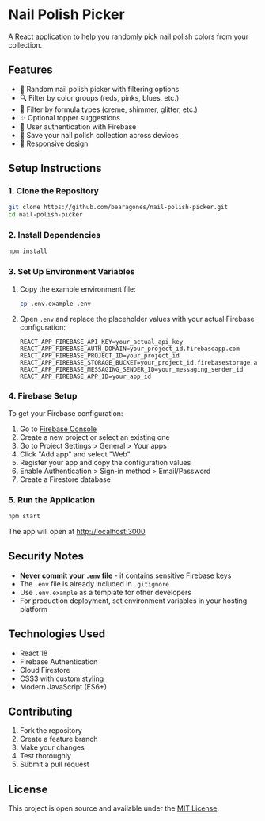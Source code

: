 # Nail Polish Picker

A React application to help you randomly pick nail polish colors from your collection.

## Features

- 🎨 Random nail polish picker with filtering options
- 🔍 Filter by color groups (reds, pinks, blues, etc.)
- 💅 Filter by formula types (creme, shimmer, glitter, etc.)
- ✨ Optional topper suggestions
- 👤 User authentication with Firebase
- 💾 Save your nail polish collection across devices
- 📱 Responsive design

## Setup Instructions

### 1. Clone the Repository

```bash
git clone https://github.com/bearagones/nail-polish-picker.git
cd nail-polish-picker
```

### 2. Install Dependencies

```bash
npm install
```

### 3. Set Up Environment Variables

1. Copy the example environment file:
   ```bash
   cp .env.example .env
   ```

2. Open `.env` and replace the placeholder values with your actual Firebase configuration:
   ```
   REACT_APP_FIREBASE_API_KEY=your_actual_api_key
   REACT_APP_FIREBASE_AUTH_DOMAIN=your_project_id.firebaseapp.com
   REACT_APP_FIREBASE_PROJECT_ID=your_project_id
   REACT_APP_FIREBASE_STORAGE_BUCKET=your_project_id.firebasestorage.app
   REACT_APP_FIREBASE_MESSAGING_SENDER_ID=your_messaging_sender_id
   REACT_APP_FIREBASE_APP_ID=your_app_id
   ```

### 4. Firebase Setup

To get your Firebase configuration:

1. Go to [Firebase Console](https://console.firebase.google.com/)
2. Create a new project or select an existing one
3. Go to Project Settings > General > Your apps
4. Click "Add app" and select "Web"
5. Register your app and copy the configuration values
6. Enable Authentication > Sign-in method > Email/Password
7. Create a Firestore database

### 5. Run the Application

```bash
npm start
```

The app will open at [http://localhost:3000](http://localhost:3000)

## Security Notes

- **Never commit your `.env` file** - it contains sensitive Firebase keys
- The `.env` file is already included in `.gitignore`
- Use `.env.example` as a template for other developers
- For production deployment, set environment variables in your hosting platform

## Technologies Used

- React 18
- Firebase Authentication
- Cloud Firestore
- CSS3 with custom styling
- Modern JavaScript (ES6+)

## Contributing

1. Fork the repository
2. Create a feature branch
3. Make your changes
4. Test thoroughly
5. Submit a pull request

## License

This project is open source and available under the [MIT License](LICENSE).
